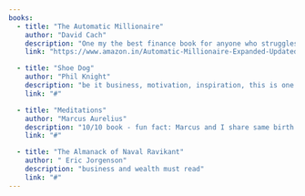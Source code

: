 ```yaml
---
books:
  - title: "The Automatic Millionaire"
    author: "David Cach"
    description: "One my the best finance book for anyone who struggles to understand the importance of saving money."
    link: "https://www.amazon.in/Automatic-Millionaire-Expanded-Updated-Powerful/dp/B09J3VKH8M/ref=sr_1_2?crid=3VMUQJAXMFF9X&dib=eyJ2IjoiMSJ9.BvB2yctqmvm8eEGlfN6KiZ6SrKxXMExwV8D2PRvTXqij6aGSrwD0ka22X9Kze-njjiaEjAM0HNiLn6cqOrekU7YHL2wW1hS68lyVJf_htQ4wJ-K-LL_W465YXPyOnCiFUeShmhU3Js6c2feS9uCbOMua-_iGvfh3A7QgIuUWGydWPtC3p9yQ0hi_vvlDli-JkIeWbp6OASIRJnl4J9LvX3QHd2TAXB0C9KuWVWk09w0.LkN8EaT8wW3Jsx6pHbz9BQJ6TonfpwnUHv3w_VIwjGc&dib_tag=se&keywords=the+automatic+millionaire&qid=1727363316&sprefix=the+automati%2Caps%2C250&sr=8-2"

  - title: "Shoe Dog"
    author: "Phil Knight"
    description: "be it business, motivation, inspiration, this is one of the best memior I read"
    link: "#"

  - title: "Meditations"
    author: "Marcus Aurelius"
    description: "10/10 book - fun fact: Marcus and I share same birth date and month 😅"
    link: "#"

  - title: "The Almanack of Naval Ravikant"
    author: " Eric Jorgenson"
    description: "business and wealth must read"
    link: "#"
---
```


